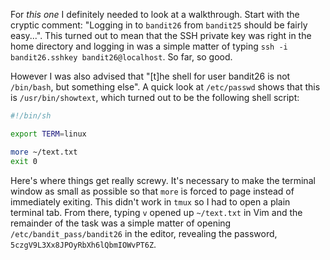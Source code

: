For *this one* I definitely needed to look at a walkthrough. Start with the
cryptic comment: "Logging in to `bandit26` from `bandit25` should be fairly
easy...". This turned out to mean that the SSH private key was right in the
home directory and logging in was a simple matter of typing `ssh -i
bandit26.sshkey bandit26@localhost`. So far, so good.

However I was also advised that "[t]he shell for user bandit26 is not
`/bin/bash`, but something else". A quick look at `/etc/passwd` shows that
this is `/usr/bin/showtext`, which turned out to be the following shell
script:

```bash
#!/bin/sh

export TERM=linux

more ~/text.txt
exit 0
```

Here's where things get really screwy. It's necessary to make the terminal
window as small as possible so that `more` is forced to page instead of
immediately exiting. This didn't work in `tmux` so I had to open a plain
terminal tab. From there, typing `v` opened up `~/text.txt` in Vim and the
remainder of the task was a simple matter of opening
`/etc/bandit_pass/bandit26` in the editor, revealing the password,
`5czgV9L3Xx8JPOyRbXh6lQbmIOWvPT6Z`.
